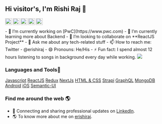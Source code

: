 ## Hi visitor's, I'm Rishi Raj 👋

<a href="https://twitter.com/erishiraj" rel="nofollow">
  <img align="left" alt="Rishi's Twitter" width="22px" src="https://camo.githubusercontent.com/395dda360ae28377b7c3247581a88b20573883519c2be833cb64fbb37dcbcc1a/68747470733a2f2f63646e2e6a7364656c6976722e6e65742f6e706d2f73696d706c652d69636f6e734076332f69636f6e732f747769747465722e737667" data-canonical-src="https://cdn.jsdelivr.net/npm/simple-icons@v3/icons/twitter.svg" style="max-width: 100%;">
</a>
<a href="https://github.com/erishiraj">
  <img align="left" alt="Rishi's Github" width="22px" src="https://camo.githubusercontent.com/5f5cadad3e06f6dd96c64d4025e219856ae6f923799bc8ea4e628013de25724a/68747470733a2f2f63646e2e6a7364656c6976722e6e65742f6e706d2f73696d706c652d69636f6e734076332f69636f6e732f6769746875622e737667" data-canonical-src="https://cdn.jsdelivr.net/npm/simple-icons@v3/icons/github.svg" style="max-width: 100%;">
</a>
<a href="https://www.linkedin.com/in/rishi-raj-b9ab44a1/" rel="nofollow">
  <img align="left" alt="Rishi's Linkdein" width="22px" src="https://camo.githubusercontent.com/d659d2bac00c01b42bffbae84bdc121e828b8fecd5b4949ffa2575f5d9e4a371/68747470733a2f2f63646e2e6a7364656c6976722e6e65742f6e706d2f73696d706c652d69636f6e734076332f69636f6e732f6c696e6b6564696e2e737667" data-canonical-src="https://cdn.jsdelivr.net/npm/simple-icons@v3/icons/linkedin.svg" style="max-width: 100%;">
</a>
<a href="https://www.instagram.com/erishiraj" rel="nofollow">
  <img align="left" alt="Rishi's Instagram" width="22px" src="https://camo.githubusercontent.com/c80f9763ed06d4ab9fbcc1a74b8b74cd95e4c7f82d3f1f70233994f236a0faeb/68747470733a2f2f63646e2e6a7364656c6976722e6e65742f6e706d2f73696d706c652d69636f6e734076332f69636f6e732f696e7374616772616d2e737667" data-canonical-src="https://cdn.jsdelivr.net/npm/simple-icons@v3/icons/instagram.svg" style="max-width: 100%;">
</a>
<a href="https://www.facebook.com/erishiraj" rel="nofollow">
  <img align="left" alt="Rishi's Facebook" width="22px" src="https://camo.githubusercontent.com/013ab4b8c0a14af1d626b6106c10a4ca83129f9b89d063db25612dcb88740bc5/68747470733a2f2f63646e2e6a7364656c6976722e6e65742f6e706d2f73696d706c652d69636f6e734076332f69636f6e732f66616365626f6f6b2e737667" data-canonical-src="https://cdn.jsdelivr.net/npm/simple-icons@v3/icons/facebook.svg" style="max-width: 100%;">
</a>
<br>
<br>
- 🔭 I’m currently working on [PwC](https://www.pwc.com)
- 🌱 I’m currently learning more about Backend
- 👯  I’m looking to collaborate on **ReactJS Project**
- 💬 Ask me about any tech-related stuff
- 📫 How to reach me: Twitter - @erishiraj
- 😄 Pronouns: He/His
- ⚡ Fun fact: I spend almost 12 hours listening to songs in background every day while working.


<img src="https://github-readme-stats.vercel.app/api?username=erishiraj&&show_icons=true&title_color=ffffff&icon_color=bb2acf&text_color=daf7dc&bg_color=151515">


### Languages and Tools🧰

[Javascript](https://developer.mozilla.org/en-US/docs/Web/JavaScript) [ReactJS](https://reactjs.org/docs/getting-started.html) [Redux](https://redux.js.org/introduction/getting-started) [NextJs](https://nextjs.org/docs) [HTML & CSS](https://developer.mozilla.org/en-US/docs/Web/HTML) [Strapi](https://strapi.io/documentation/developer-docs/latest/getting-started/introduction.html) [GraphQL](https://www.apollographql.com/docs/react) [MongoDB](https://docs.mongodb.com/manual/tutorial/getting-started/) [Android](https://developer.android.com/guide?hl=th) [iOS](https://swift.org/documentation) [Semantic-UI](https://react.semantic-ui.com)

### Find me around the web 🌎
- 💼  Connecting and sharing professional updates on [LinkedIn](https://www.linkedin.com/in/rishi-raj-b9ab44a1).
- 🌎  To know more about me on [erishiraj](https://www.erishiraj.com/).
